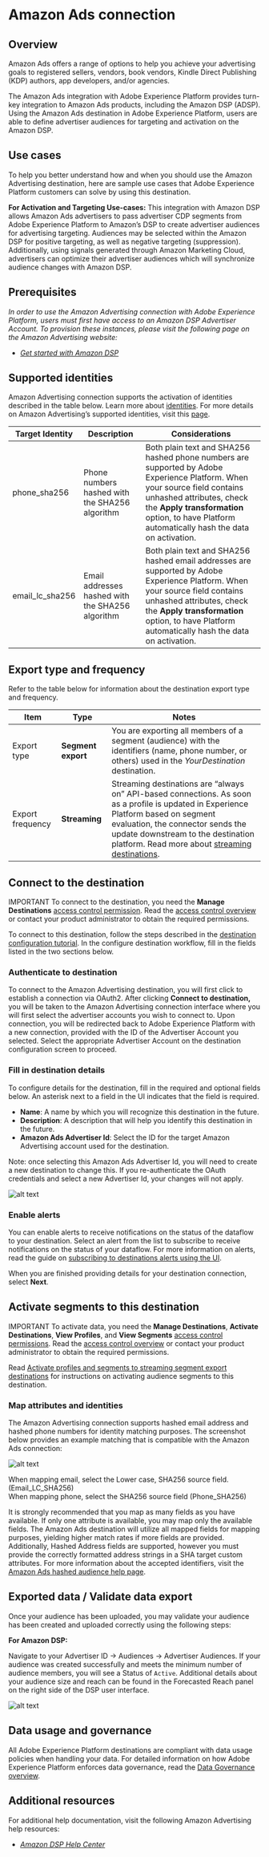 # Amazon Ads connection

## Overview

Amazon Ads offers a range of options to help you achieve your advertising goals to registered sellers, vendors, book vendors, Kindle Direct Publishing (KDP) authors, app developers, and/or agencies.

The Amazon Ads integration with Adobe Experience Platform provides turn-key integration to Amazon Ads products, including the Amazon DSP (ADSP). Using the Amazon Ads destination in Adobe Experience Platform, users are able to define advertiser audiences for targeting and activation on the Amazon DSP.


## Use cases

To help you better understand how and when you should use the Amazon Advertising destination, here are sample use cases that Adobe Experience Platform customers can solve by using this destination.

**For Activation and Targeting Use-cases:**
This integration with Amazon DSP allows Amazon Ads advertisers to pass advertiser CDP segments from Adobe Experience Platform to Amazon’s DSP to create advertiser audiences for advertising targeting. Audiences may be selected within the Amazon DSP for positive targeting, as well as negative targeting (suppression). Additionally, using signals generated through Amazon Marketing Cloud, advertisers can optimize their advertiser audiences which will synchronize audience changes with Amazon DSP.


## Prerequisites

*In order to use the Amazon Advertising connection with Adobe Experience Platform, users must first have access to an Amazon DSP Advertiser Account.  To provision these instances, please visit the following page on the Amazon Advertising website:*

* *[Get started with Amazon DSP](https://advertising.amazon.com/solutions/products/amazon-dsp?ref_=a20m_us_hnav_p_dsp_adtech)*

## Supported identities

Amazon Advertising connection supports the activation of identities described in the table below. Learn more about [identities](https://experienceleague.adobe.com/docs/experience-platform/identity/namespaces.html?lang=en). For more details on Amazon Advertising’s supported identities, visit this [page](https://advertising.amazon.com/dsp/help/ss/en/audiences#GA6BC9BW52YFXBNE).

|Target Identity	|Description	|Considerations	|
|---	|---	|---	|
|phone_sha256	|Phone numbers hashed with the SHA256 algorithm	|Both plain text and SHA256 hashed phone numbers are supported by Adobe Experience Platform. When your source field contains unhashed attributes, check the **Apply transformation** option, to have Platform automatically hash the data on activation.	|
|email_lc_sha256	|Email addresses hashed with the SHA256 algorithm	|Both plain text and SHA256 hashed email addresses are supported by Adobe Experience Platform. When your source field contains unhashed attributes, check the **Apply transformation** option, to have Platform automatically hash the data on activation.	|

## Export type and frequency


Refer to the table below for information about the destination export type and frequency.

|Item	|Type	|Notes	|
|---	|---	|---	|
|Export type	|**Segment export**	|You are exporting all members of a segment (audience) with the identifiers (name, phone number, or others) used in the *YourDestination* destination.	|
|Export frequency	|**Streaming**	|Streaming destinations are “always on” API-based connections. As soon as a profile is updated in Experience Platform based on segment evaluation, the connector sends the update downstream to the destination platform. Read more about [streaming destinations](https://experienceleague.adobe.com/docs/experience-platform/destinations/destination-types.html?lang=en#streaming-destinations).	|

## Connect to the destination

IMPORTANT
To connect to the destination, you need the **Manage Destinations** [access control permission](https://experienceleague.adobe.com/docs/experience-platform/access-control/home.html?lang=en#permissions). Read the [access control overview](https://experienceleague.adobe.com/docs/experience-platform/access-control/ui/overview.html?lang=en) or contact your product administrator to obtain the required permissions.

To connect to this destination, follow the steps described in the [destination configuration tutorial](https://experienceleague.adobe.com/docs/experience-platform/destinations/ui/connect-destination.html?lang=en). In the configure destination workflow, fill in the fields listed in the two sections below.

### Authenticate to destination

To connect to the Amazon Advertising destination, you will first click to establish a connection via OAuth2. After clicking 
 **Connect to destination,** you will be taken to the Amazon Advertising connection interface where you will first select the advertiser accounts you wish to connect to.  Upon connection, you will be redirected back to Adobe Experience Platform with a new connection, provided with the ID of the Advertiser Account you selected. Select the appropriate Advertiser Account on the destination configuration screen to proceed.


### Fill in destination details

To configure details for the destination, fill in the required and optional fields below. An asterisk next to a field in the UI indicates that the field is required.

* **Name**: A name by which you will recognize this destination in the future.
* **Description**: A description that will help you identify this destination in the future.
* **Amazon Ads Advertiser Id**: Select the ID for the target Amazon Advertising account used for the destination. 

Note: once selecting this Amazon Ads Advertiser Id, you will need to create a new destination to change this. If you re-authenticate the OAuth credentials and select a new Advertiser Id, your changes will not apply.

![alt text](assets/amazon_ads_image_1.png)
### Enable alerts

You can enable alerts to receive notifications on the status of the dataflow to your destination. Select an alert from the list to subscribe to receive notifications on the status of your dataflow. For more information on alerts, read the guide on [subscribing to destinations alerts using the UI](https://experienceleague.adobe.com/docs/experience-platform/destinations/ui/alerts.html?lang=en).

When you are finished providing details for your destination connection, select **Next**.

## Activate segments to this destination

IMPORTANT
To activate data, you need the **Manage Destinations**, **Activate Destinations**, **View Profiles**, and **View Segments** [access control permissions](https://experienceleague.adobe.com/docs/experience-platform/access-control/home.html?lang=en#permissions). Read the [access control overview](https://experienceleague.adobe.com/docs/experience-platform/access-control/ui/overview.html?lang=en) or contact your product administrator to obtain the required permissions.

Read [Activate profiles and segments to streaming segment export destinations](https://experienceleague.adobe.com/docs/experience-platform/destinations/ui/activate/activate-segment-streaming-destinations.html?lang=en) for instructions on activating audience segments to this destination.

### Map attributes and identities

The Amazon Advertising connection supports hashed email address and hashed phone numbers for identity matching purposes.  The screenshot below provides an example matching that is compatible with the Amazon Ads connection:

![alt text](assets/amazon_ads_image_2.png)

When mapping email, select the Lower case, SHA256 source field. (Email_LC_SHA256)  
When mapping phone, select the SHA256 source field (Phone_SHA256)

It is strongly recommended that you map as many fields as you have available. If only one attribute is available, you may map only the available fields.  The Amazon Ads destination will utilize all mapped fields for mapping purposes, yielding higher match rates if more fields are provided. Additionally, Hashed Address fields are supported, however you must provide the correctly formatted address strings in a SHA target custom attributes. For more information about the accepted identifiers, visit the [Amazon Ads hashed audience help page](https://advertising.amazon.com/dsp/help/ss/en/audiences#GA6BC9BW52YFXBNE).

## Exported data / Validate data export

Once  your audience has been uploaded, you may validate your audience has been created and uploaded correctly using the following steps:

**For Amazon DSP:** 

Navigate to your Advertiser ID → Audiences → Advertiser Audiences. If your audience was created successfully and meets the minimum number of audience members, you will see a Status of `Active`.  Additional details about your audience size and reach can be found in the Forecasted Reach panel on the right side of the DSP user interface. 

![alt text](assets/amazon_ads_image_3.png)


## Data usage and governance

All Adobe Experience Platform destinations are compliant with data usage policies when handling your data. For detailed information on how Adobe Experience Platform enforces data governance, read the [Data Governance overview](https://experienceleague.adobe.com/docs/experience-platform/data-governance/home.html?lang=en).

## Additional resources

For additional help documentation, visit the following Amazon Advertising help resources:


* *[Amazon DSP Help Center](https://advertising.amazon.com/dsp/help/ss/en/audiences#/)*


